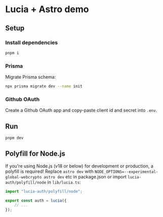 # Lucia + Astro demo

## Setup

### Install dependencies

```bash
pnpm i
```

### Prisma

Migrate Prisma schema:

```bash
npx prisma migrate dev --name init
```

### Github OAuth

Create a Github OAuth app and copy-paste client id and secret into `.env`.

## Run

```bash
pnpm dev
```

## Polyfill for Node.js

If you're using Node.js (v18 or below) for development or production, a polyfill is required! Replace `astro dev` with `NODE_OPTIONS=--experimental-global-webcrypto astro dev` etc in package.json or import `lucia-auth/polyfill/node` in `lib/lucia.ts`:

```ts
import "lucia-auth/polyfill/node";

export const auth = lucia({
	// ...
});
```
